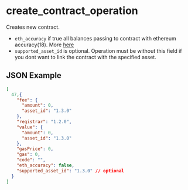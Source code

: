 # create_contract_operation

Creates new contract.
* `eth_accuracy` if true all balances passing to contract with ethereum accuracy(18). More [here](https://wiki.echo-dev.io/developers/smart-contracts/solidity/introduction/#flag-of-using-ethereum-accuracy)
* `supported_asset_id` is optional. Operation must be without this field if you dont want to link the contract with the specified asset.

## JSON Example

```json
[
  47,{
    "fee": {
      "amount": 0,
      "asset_id": "1.3.0"
    },
    "registrar": "1.2.0",
    "value": {
      "amount": 0,
      "asset_id": "1.3.0"
    },
    "gasPrice": 0,
    "gas": 0,
    "code": "",
    "eth_accuracy": false,
    "supported_asset_id": "1.3.0" // optional
  }
]
```